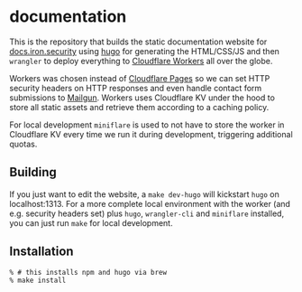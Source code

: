 # documentation

This is the repository that builds the static documentation website for [docs.iron.security](https://docs.iron.security/) using [hugo](https://gohugo.io/) for generating the HTML/CSS/JS and then `wrangler` to deploy everything to [Cloudflare Workers](https://workers.cloudflare.com) all over the globe.

Workers was chosen instead of [Cloudflare Pages](https://pages.cloudflare.com/) so we can set HTTP security headers on HTTP responses and even handle contact form submissions to [Mailgun](https://mailgun.com/).
Workers uses Cloudflare KV under the hood to store all static assets and retrieve them according to a caching policy.

For local development `miniflare` is used to not have to store the worker in Cloudflare KV every time we run it during development, triggering additional quotas.

## Building

If you just want to edit the website, a `make dev-hugo` will kickstart `hugo` on localhost:1313.
For a more complete local environment with the worker (and e.g. security headers set) plus `hugo`, `wrangler-cli` and `miniflare` installed, you can just run `make` for local development.

## Installation

```shell
% # this installs npm and hugo via brew
% make install
```
